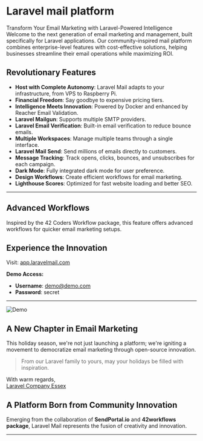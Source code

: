 # Laravel mail platform
Transform Your Email Marketing with Laravel-Powered Intelligence Welcome to the next generation of email marketing and management, built specifically for Laravel applications. Our community-inspired mail platform combines enterprise-level features with cost-effective solutions, helping businesses streamline their email operations while maximizing ROI.

## Revolutionary Features

- **Host with Complete Autonomy**: Laravel Mail adapts to your infrastructure, from VPS to Raspberry Pi.
- **Financial Freedom**: Say goodbye to expensive pricing tiers.
- **Intelligence Meets Innovation**: Powered by Docker and enhanced by Reacher Email Validation.
- **Laravel Mailgun**: Supports multiple SMTP providers.
- **Laravel Email Verification**: Built-in email verification to reduce bounce emails.
- **Multiple Workspaces**: Manage multiple teams through a single interface.
- **Laravel Mail Send**: Send millions of emails directly to customers.
- **Message Tracking**: Track opens, clicks, bounces, and unsubscribes for each campaign.
- **Dark Mode**: Fully integrated dark mode for user preference.
- **Design Workflows**: Create efficient workflows for email marketing.
- **Lighthouse Scores**: Optimized for fast website loading and better SEO.
---

## Advanced Workflows

Inspired by the 42 Coders Workflow package, this feature offers advanced workflows for quicker email marketing setups.



## Experience the Innovation

Visit: [app.laravelmail.com](https://app.laravelmail.com/login)

**Demo Access:**
- **Username**: demo@demo.com
- **Password**: secret

---
![Demo](https://cdni.iconscout.com/illustration/premium/thumb/businessman-is-showing-demo-video-to-employees-illustration-download-in-svg-png-gif-file-formats--call-logo-online-discussion-training-business-pack-illustrations-8287558.png?f=webp)

## A New Chapter in Email Marketing

This holiday season, we're not just launching a platform; we're igniting a movement to democratize email marketing through open-source innovation.

> From our Laravel family to yours, may your holidays be filled with inspiration.

With warm regards,  
[Laravel Company Essex](https://laravelcompany.com)





## A Platform Born from Community Innovation

Emerging from the collaboration of **SendPortal.io** and **42workflows package**, Laravel Mail represents the fusion of creativity and innovation.

---
